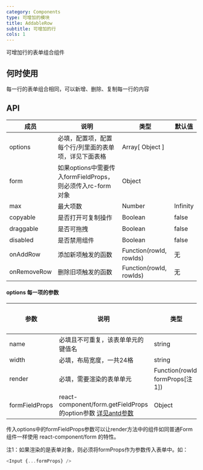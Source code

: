 ```yaml
---
category: Components
type: 可增加的模块
title: AddableRow
subtitle: 可增加的行
cols: 1
---
```


可增加行的表单组合组件

## 何时使用

每一行的表单组合相同，可以新增、删除、复制每一行的内容

## API

| 成员        | 说明           | 类型               | 默认值       |
|-------------|----------------|--------------------|--------------|
| options | 必填，配置项，配置每个行/列里面的表单项，详见下面表格 | Array[ Object ] | |
| form | 如果options中需要传入formFieldProps，则必须传入rc-form对象 | Object | |
| max | 最大项数 | Number | Infinity |
| copyable | 是否打开可复制操作 | Boolean | false |
| draggable | 是否可拖拽 | Boolean | false |
| disabled | 是否禁用组件 | Boolean | false |
| onAddRow | 添加新项触发的函数 | Function(rowId, rowIds) | 无 |
| onRemoveRow | 删除旧项触发的函数 | Function(rowId, rowIds) | 无 |


#### options 每一项的参数

| 参数      | 说明                                     | 类型 | 默认值 |
|-----------|-----------------------------------------|-----|--------|
| name | 必填且不可重复，该表单单元的键值名 | string | |
| width | 必填，布局宽度，一共24格 | string | |
| render | 必填，需要渲染的表单单元 | Function(rowId, formProps[注1]) | |
| formFieldProps | react-component/form.getFieldProps的option参数 [详见antd参数](http://antd.alipay.net/components/form/#getFieldProps-options) | Object | 无 |

传入options中的formFieldProps参数可以让render方法中的组件如同普通Form组件一样使用 react-component/form 的特性。

注1：如果渲染的是表单对象，则必须将formProps作为参数传入表单中。如：

```js
<Input {...formProps} />
```
